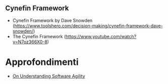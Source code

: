 Cynefin Framework
---------------

- Cynefin Framework by Dave Snowden (https://www.toolshero.com/decision-making/cynefin-framework-dave-snowden/)
- The Cynefin Framework (https://www.youtube.com/watch?v=N7oz366X0-8)

 Approfondimenti
 ===============

 - [On Understanding Software Agility](https://cognitive-edge.com/articles/on-understanding-software-agility-a-social-complexity-point-of-view/)
